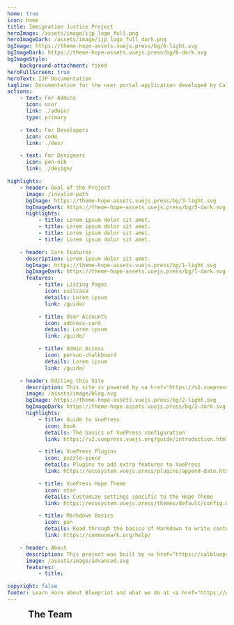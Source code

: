 ```yaml
---
home: true
icon: home
title: Immigration Justice Project
heroImage: /assets/image/ijp_logo_full.png
heroImageDark: /assets/image/ijp_logo_full_dark.png
bgImage: https://theme-hope-assets.vuejs.press/bg/6-light.svg
bgImageDark: https://theme-hope-assets.vuejs.press/bg/6-dark.svg
bgImageStyle:
    background-attachment: fixed
heroFullScreen: true
heroText: IJP Documentation
tagline: Documentation for the user portal application developed by Cal Blueprint
actions:
    - text: For Admins
      icon: user
      link: ./admin/
      type: primary

    - text: For Developers
      icon: code
      link: ./dev/

    - text: For Designers
      icon: pen-nib
      link: ./design/

highlights:
    - header: Goal of the Project
      image: /invalid-path
      bgImage: https://theme-hope-assets.vuejs.press/bg/3-light.svg
      bgImageDark: https://theme-hope-assets.vuejs.press/bg/5-dark.svg
      highlights:
          - title: Lorem ipsum dolor sit amet.
          - title: Lorem ipsum dolor sit amet.
          - title: Lorem ipsum dolor sit amet.
          - title: Lorem ipsum dolor sit amet.

    - header: Core Features
      description: Lorem ipsum dolor sit amet.
      bgImage: https://theme-hope-assets.vuejs.press/bg/1-light.svg
      bgImageDark: https://theme-hope-assets.vuejs.press/bg/1-dark.svg
      features:
          - title: Listing Pages
            icon: suitcase
            details: Lorem ipsum
            link: /guide/

          - title: User Accounts
            icon: address-card
            details: Lorem ipsum
            link: /guide/

          - title: Admin Access
            icon: person-chalkboard
            details: Lorem ipsum
            link: /guide/

    - header: Editing this Site
      description: This site is powered by <a href="https://v2.vuepress.vuejs.org/">VuePress</a> using the <a href="https://theme-hope.vuejs.press/">Hope Theme</a>. The Markdown sources can be found on our GitHub repo on the docs branch.<br/><br/>Run <code>npm docs:dev</code> to run the documentation site locally. By default, it will be hosted at <code>localhost:8080</code>, or whichever link the terminal displays.<br/><br/><b>Resources:</b>
      image: /assets/image/blog.svg
      bgImage: https://theme-hope-assets.vuejs.press/bg/2-light.svg
      bgImageDark: https://theme-hope-assets.vuejs.press/bg/2-dark.svg
      highlights:
          - title: Guide to VuePress
            icon: book
            details: The basics of VuePress configuration
            link: https://v2.vuepress.vuejs.org/guide/introduction.html

          - title: VuePress Plugins
            icon: puzzle-piece
            details: Plugins to add extra features to VuePress
            link: https://ecosystem.vuejs.press/plugins/append-date.html

          - title: VuePress Hope Theme
            icon: star
            details: Customize settings specific to the Hope Theme
            link: https://ecosystem.vuejs.press/themes/default/config.html

          - title: Markdown Basics
            icon: pen
            details: Read through the basics of Markdown to write content
            link: https://commonmark.org/help/

    - header: About
      description: This project was built by <a href="https://calblueprint.org/">Cal Blueprint</a>'s team during the 2023-2024 school year.
      image: /assets/image/advanced.svg
      features:
          - title:

copyright: false
footer: Learn more about Blueprint and what we do at <a href="https://calblueprint.org" target="_blank">calblueprint.org</a><br/><br/>Theme by <a href="https://theme-hope.vuejs.press/" target="_blank">VuePress Theme Hope</a> | MIT Licensed, Copyright © 2019-present Mr.Hope
---
```


<h2 style="margin: 0 0 2rem min(5vw, 4rem)">The Team</h2>
<CardContainer>
  <Card
    image="/assets/image/alvaro_ortiz.png"
    name="Alvaro Ortiz"
    currentRole="Project Lead"
    previousRole="Developer"
  />
  <Card
    image="/assets/image/pragya_kallanagoudar.png"
    name="Pragya Kallangoudar"
    currentRole="Developer"
    previousRole="Project Lead"
  />
  <Card
    image="/assets/image/jinkang_fang.png"
    name="Jinkang Fang"
    currentRole="Developer"
  />
  <Card
    image="/assets/image/catherine_tan.png"
    name="Catherine Tan"
    currentRole="Developer"
  />
  <Card
    image="/assets/image/kevin_solorio.png"
    name="Kevin Solorio"
    currentRole="Developer"
  />
  <Card
    image="/assets/image/rahi_hazra.png"
    name="Rahi Hazra"
    currentRole="Developer"
  />
  <Card
    image="/assets/image/kyrene_tam.png"
    name="Kyrene Tam"
    currentRole="Designer"
  />
  <Card
    image="/assets/image/david_qing.png"
    name="David Qing"
    previousRole="Designer"
  />
</CardContainer>
